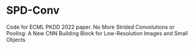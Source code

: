 # SPD-Conv
Code for ECML PKDD 2022 paper. No More Strided Convolutions or Pooling: A New CNN Building Block for Low-Resolution Images and Small Objects
